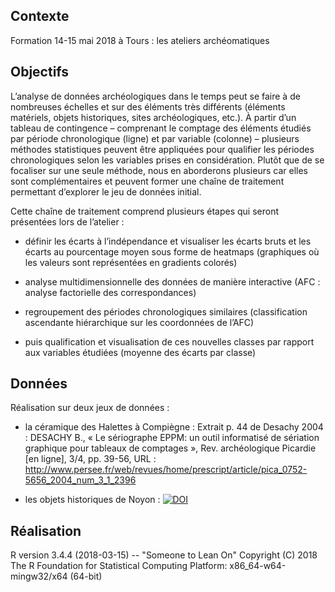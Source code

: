 ## Contexte
Formation 14-15 mai 2018 à Tours : les ateliers archéomatiques

## Objectifs  
L’analyse de données archéologiques dans le temps peut se faire à de nombreuses échelles et sur des éléments très différents (éléments matériels, objets historiques, sites archéologiques, etc.). À partir d’un tableau de contingence – comprenant le comptage des éléments étudiés par période chronologique (ligne) et par variable (colonne) – plusieurs méthodes statistiques peuvent être appliquées pour qualifier les périodes chronologiques selon les variables prises en considération. Plutôt que de se focaliser sur une seule méthode, nous en aborderons plusieurs car elles sont complémentaires et peuvent former une chaîne de traitement permettant d’explorer le jeu de données initial.

Cette chaîne de traitement comprend plusieurs étapes qui seront présentées lors de l’atelier :

* définir les écarts à l’indépendance et visualiser les écarts bruts et les écarts au pourcentage moyen sous forme de heatmaps (graphiques où les valeurs sont représentées en gradients colorés)

* analyse multidimensionnelle des données de manière interactive (AFC : analyse factorielle des correspondances)

* regroupement des périodes chronologiques similaires (classification ascendante hiérarchique sur les coordonnées de l’AFC)

* puis qualification et visualisation de ces nouvelles classes par rapport aux variables étudiées (moyenne des écarts par classe)


## Données
Réalisation sur deux jeux de données :

* la céramique des Halettes à Compiègne : 
Extrait p. 44 de Desachy 2004 : DESACHY B., « Le sériographe EPPM: un outil informatisé de sériation graphique pour tableaux de comptages », Rev. archéologique Picardie [en ligne], 3/4, pp. 39-56, URL : http://www.persee.fr/web/revues/home/prescript/article/pica_0752-5656_2004_num_3_1_2396

* les objets historiques de Noyon : [![DOI](https://zenodo.org/badge/doi/10.6084/m9.figshare.5630326.svg)](https://doi.org/10.6084/m9.figshare.5630326)

## Réalisation
R version 3.4.4 (2018-03-15) -- "Someone to Lean On"
Copyright (C) 2018 The R Foundation for Statistical Computing
Platform: x86_64-w64-mingw32/x64 (64-bit)
